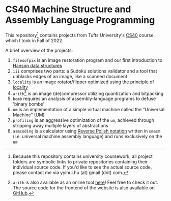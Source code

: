 # CS40 Machine Structure and Assembly Language Programming

This repository[^1] contains projects from Tufts University's [CS40](https://www.cs.tufts.edu/comp/40/) course, which I took in Fall of 2022. 

A brief overview of the projects:
1. ```filesofpix``` is an image restoration program and our first introduction to [Hanson data structures](http://www.r-5.org/files/books/computers/languages/c/mod/David_R_Hanson-C_Interfaces_and_Implementations-EN.pdf)
2. ```iii``` comprises two parts: a Sudoku solutions validator and a tool that unblacks edges of an image, like a scanned document
3. ```locality``` is an image rotator/flipper optimized using [the principle of locality](https://en.wikipedia.org/wiki/Locality_of_reference)
4. ```arith```[^2] is an image (de)compressor utilizing quantization and bitpacking
5. ```bomb``` requires an analysis of assembly-language programs to defuse 'binary bombs'
6. ```um``` is an implementation of a simple virtual machine called the “Universal Machine” (UM)
7. ```profiling``` is an aggressive optimization of the ```um```, achieved through stripping away multiple layers of abstractions
8. ```asmcoding``` is a calculator using [Reverse Polish notation](https://en.wikipedia.org/wiki/Reverse_Polish_notation) written in ```umasm``` (i.e. universal machine assembly language) and runs exclusively on the ```um```


[^1]: Because this repository contains university coursework, all project folders are symbolic links to private repositories containing their individual source code. If you'd like to see the actual source code, please contact me via yyihui.hu (at) gmail (dot) com.

[^2]: ```arith``` is also available as an online tool [here](https://arith.vercel.app)! Feel free to check it out. The source code for the frontend of the website is also available on [GitHub](https://github.com/yihui-hu/arith-js).